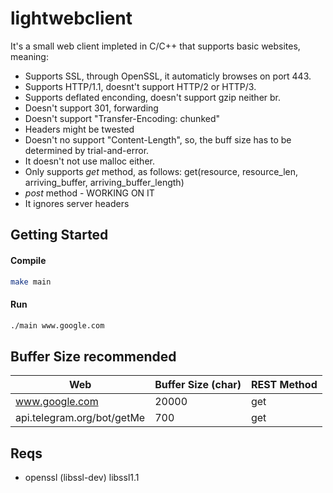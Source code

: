 # lightwebclient
It's a small web client impleted in C/C++ that supports basic websites, meaning:
- Supports SSL, through OpenSSL, it automaticly browses on port 443. 
- Supports HTTP/1.1, doesnt't support HTTP/2 or HTTP/3.
- Supports deflated enconding, doesn't support gzip neither br.
- Doesn't support 301, forwarding
- Doesn't support "Transfer-Encoding: chunked"
- Headers might be twested
- Doesn't no support "Content-Length", so, the buff size has to be determined by trial-and-error.
- It doesn't not use malloc either.
- Only supports *get* method, as follows: get(resource, resource_len, arriving_buffer, arriving_buffer_length)
- *post* method - WORKING ON IT
- It ignores server headers

## Getting Started
#### Compile
```bash
make main
```
#### Run

```bash
./main www.google.com
```

## Buffer Size recommended
|Web|Buffer Size (char)|REST Method|
|-|-|-|
|www.google.com|20000|get|
|api.telegram.org/bot<BOTTOKEN>/getMe|700|get

## Reqs
- openssl (libssl-dev) libssl1.1